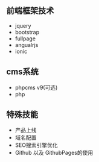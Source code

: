 ## 前端框架技术
* jquery
* bootstrap
* fullpage
* angualrjs
* ionic


## cms系统 
* phpcms v9(可选)
* php



## 特殊技能
* 产品上线
* 域名配置
* SEO搜索引擎优化
* Github 以及 GithubPages的使用
